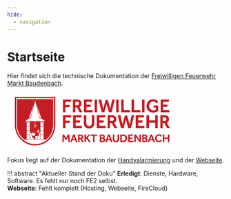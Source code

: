 ```yaml
---
hide:
  - navigation
---
```


# Startseite

Hier findet sich die technische Dokumentation der [Freiwilligen Feuerwehr Markt Baudenbach](https://www.ffw-baudenbach.de).

![Alt-Text](assets/logo_rot.png)

Fokus liegt auf der Dokumentation der [Handyalarmierung](Handyalarmierung/index.md) und der [Webseite](Webseite/index.md).

!!! abstract "Aktueller Stand der Doku"
    **Erledigt**: Dienste, Hardware, Software. Es fehlt nur noch FE2 selbst.     
    **Webseite**: Fehlt komplett (Hosting, Webseite, FireCloud)